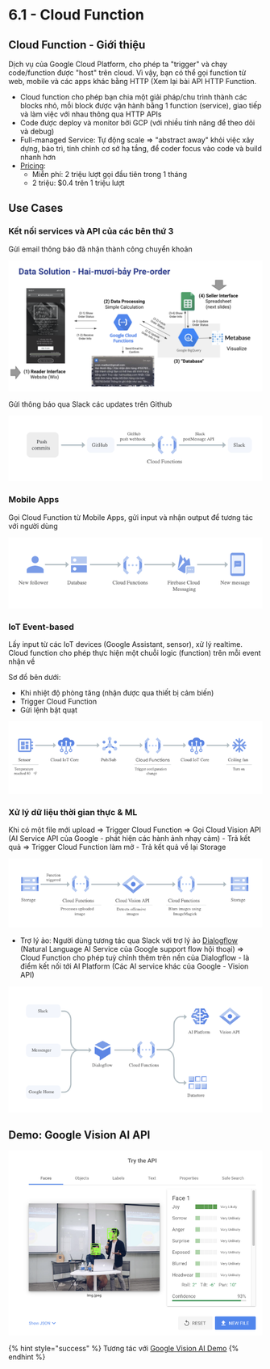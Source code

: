 # 6.1 - Cloud Function

## Cloud Function - Giới thiệu

Dịch vụ của Google Cloud Platform, cho phép ta "trigger" và chạy code/function được "host" trên cloud. Vì vậy, bạn có thể gọi function từ web, mobile và các apps khác bằng HTTP \(Xem lại bài API HTTP Function.

* Cloud function cho phép bạn chia một giải pháp/chu trình thành các blocks nhỏ, mỗi block được vận hành bằng 1 function \(service\), giao tiếp và làm việc với nhau thông qua HTTP APIs
* Code được deploy và monitor bởi GCP \(với nhiều tính năng để theo dõi và debug\)
* Full-managed Service: Tự động scale ⇒ "abstract away" khỏi việc xây dựng, bảo trì, tinh chỉnh cơ sở hạ tầng, để coder focus vào code và build nhanh hơn
* [Pricing](https://cloud.google.com/functions/pricing):
  * Miễn phí: 2 triệu lượt gọi đầu tiên trong 1 tháng
  * 2 triệu: $0.4 trên 1 triệu lượt

## Use Cases

### Kết nối services và API của các bên thứ 3

Gửi email thông báo đã nhận thành công chuyển khoản

![](../../.gitbook/assets/image%20%28153%29.png)

Gửi thông báo qua Slack các updates trên Github

![](../../.gitbook/assets/image%20%28144%29.png)

### Mobile Apps

Gọi Cloud Function từ Mobile Apps, gửi input và nhận output để tương tác với người dùng

![](../../.gitbook/assets/image%20%28145%29.png)

### IoT Event-based

Lấy input từ các IoT devices \(Google Assistant, sensor\), xử lý realtime. Cloud function cho phép thực hiện một chuỗi logic \(function\) trên mỗi event nhận về

Sơ đồ bên dưới:

* Khi nhiệt độ phòng tăng \(nhận được qua thiết bị cảm biến\)
* Trigger Cloud Function
* Gửi lệnh bật quạt

![](../../.gitbook/assets/image%20%28161%29.png)

### Xử lý dữ liệu thời gian thực & ML

Khi có một file mới upload ⇒ Trigger Cloud Function ⇒ Gọi Cloud Vision API \(AI Service API của Google - phát hiện các hành ảnh nhạy cảm\) - Trả kết quả ⇒ Trigger Cloud Function làm mở - Trả kết quả về lại Storage

![](../../.gitbook/assets/image%20%28162%29.png)

* Trợ lý ảo: Người dùng tương tác qua Slack với trợ lý ảo [Dialogflow](https://cloud.google.com/dialogflow) \(Natural Language AI Service của Google support flow hội thoại\) ⇒ Cloud Function cho phép tuỳ chỉnh thêm trên nền của Dialogflow - là điểm kết nối tới AI Platform \(Các AI service khác của Google - Vision API\)

![](../../.gitbook/assets/image%20%28158%29.png)

## Demo: Google Vision AI API

![](../../.gitbook/assets/image%20%28160%29.png)

{% hint style="success" %}
Tương tác với [Google Vision AI Demo](https://cloud.google.com/vision/?utm_source=google&utm_medium=cpc&utm_campaign=japac-VN-all-en-dr-bkws-all-all-trial-e-dr-1009882&utm_content=text-ad-none-none-DEV_c-CRE_519783581997-ADGP_Hybrid%20%7C%20BKWS%20-%20EXA%20%7C%20Txt%20~%20AI%20%26%20ML%20~%20Vision%20AI_Vision-API-KWID_43700063530849078-kwd-310570333916&userloc_1028581-network_g&utm_term=KW_google%20cloud%20vision%20api%20demo&gclid=Cj0KCQjwnueFBhChARIsAPu3YkR6LyKeg0pprrITHf-OuY8EoB2t_mUzKzA-3_P0T7pSoBoZ-tEsoAYaArZ-EALw_wcB&gclsrc=aw.ds)
{% endhint %}

